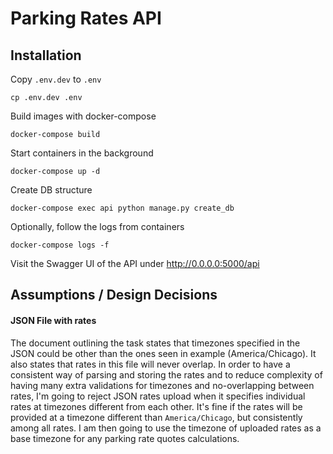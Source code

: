 # Parking Rates API

## Installation

Copy `.env.dev` to `.env`
```
cp .env.dev .env
```

Build images with docker-compose
```
docker-compose build
```

Start containers in the background
```
docker-compose up -d
```

Create DB structure
```
docker-compose exec api python manage.py create_db
```

Optionally, follow the logs from containers
```
docker-compose logs -f
```

Visit the Swagger UI of the API under http://0.0.0.0:5000/api

## Assumptions / Design Decisions

#### JSON File with rates
The document outlining the task states that timezones specified in the JSON
could be other than the ones seen in example (America/Chicago). It also states that rates in this file
will never overlap.
In order to have a consistent way of parsing and storing the rates and to reduce complexity of having many extra validations for timezones and no-overlapping between rates,
I'm going to reject JSON rates upload when it specifies individual rates at timezones different from each other.
It's fine if the rates will be provided at a timezone different than `America/Chicago`, but consistently among all rates.
I am then going to use the timezone of uploaded rates as a base timezone for any parking rate quotes calculations.

 